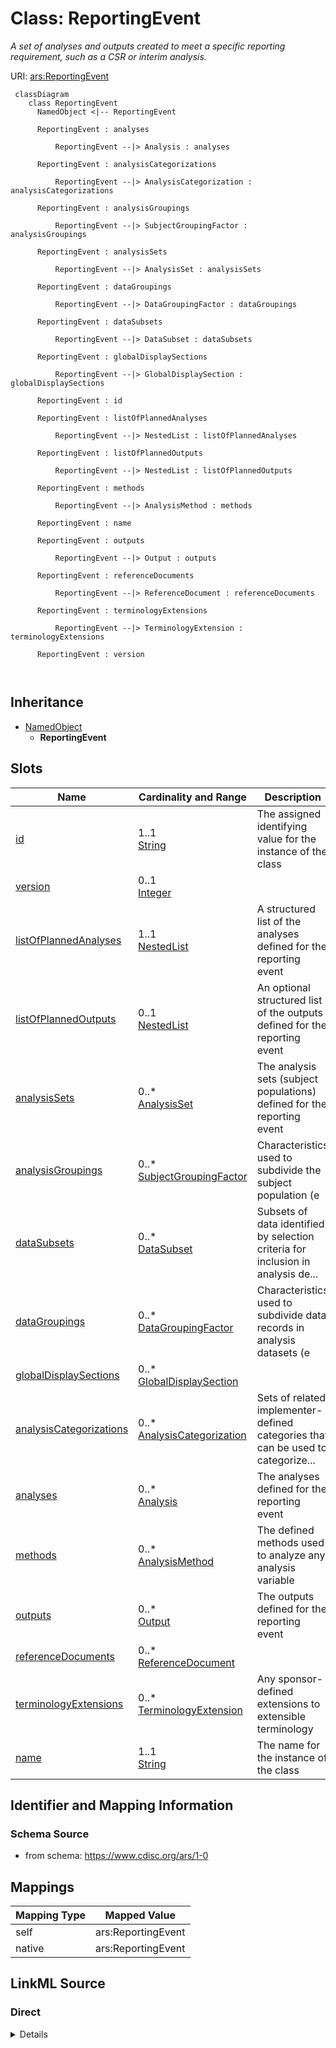 # Class: ReportingEvent


_A set of analyses and outputs created to meet a specific reporting requirement, such as a CSR or interim analysis._





URI: [ars:ReportingEvent](https://www.cdisc.org/ars/1-0/ReportingEvent)



```mermaid
 classDiagram
    class ReportingEvent
      NamedObject <|-- ReportingEvent
      
      ReportingEvent : analyses
        
          ReportingEvent --|> Analysis : analyses
        
      ReportingEvent : analysisCategorizations
        
          ReportingEvent --|> AnalysisCategorization : analysisCategorizations
        
      ReportingEvent : analysisGroupings
        
          ReportingEvent --|> SubjectGroupingFactor : analysisGroupings
        
      ReportingEvent : analysisSets
        
          ReportingEvent --|> AnalysisSet : analysisSets
        
      ReportingEvent : dataGroupings
        
          ReportingEvent --|> DataGroupingFactor : dataGroupings
        
      ReportingEvent : dataSubsets
        
          ReportingEvent --|> DataSubset : dataSubsets
        
      ReportingEvent : globalDisplaySections
        
          ReportingEvent --|> GlobalDisplaySection : globalDisplaySections
        
      ReportingEvent : id
        
      ReportingEvent : listOfPlannedAnalyses
        
          ReportingEvent --|> NestedList : listOfPlannedAnalyses
        
      ReportingEvent : listOfPlannedOutputs
        
          ReportingEvent --|> NestedList : listOfPlannedOutputs
        
      ReportingEvent : methods
        
          ReportingEvent --|> AnalysisMethod : methods
        
      ReportingEvent : name
        
      ReportingEvent : outputs
        
          ReportingEvent --|> Output : outputs
        
      ReportingEvent : referenceDocuments
        
          ReportingEvent --|> ReferenceDocument : referenceDocuments
        
      ReportingEvent : terminologyExtensions
        
          ReportingEvent --|> TerminologyExtension : terminologyExtensions
        
      ReportingEvent : version
        
      
```





## Inheritance
* [NamedObject](NamedObject.md)
    * **ReportingEvent**



## Slots

| Name | Cardinality and Range | Description | Inheritance |
| ---  | --- | --- | --- |
| [id](id.md) | 1..1 <br/> [String](String.md) | The assigned identifying value for the instance of the class | direct |
| [version](version.md) | 0..1 <br/> [Integer](Integer.md) |  | direct |
| [listOfPlannedAnalyses](listOfPlannedAnalyses.md) | 1..1 <br/> [NestedList](NestedList.md) | A structured list of the analyses defined for the reporting event | direct |
| [listOfPlannedOutputs](listOfPlannedOutputs.md) | 0..1 <br/> [NestedList](NestedList.md) | An optional structured list of the outputs defined for the reporting event | direct |
| [analysisSets](analysisSets.md) | 0..* <br/> [AnalysisSet](AnalysisSet.md) | The analysis sets (subject populations) defined for the reporting event | direct |
| [analysisGroupings](analysisGroupings.md) | 0..* <br/> [SubjectGroupingFactor](SubjectGroupingFactor.md) | Characteristics used to subdivide the subject population (e | direct |
| [dataSubsets](dataSubsets.md) | 0..* <br/> [DataSubset](DataSubset.md) | Subsets of data identified by selection criteria for inclusion in analysis de... | direct |
| [dataGroupings](dataGroupings.md) | 0..* <br/> [DataGroupingFactor](DataGroupingFactor.md) | Characteristics used to subdivide data records in analysis datasets (e | direct |
| [globalDisplaySections](globalDisplaySections.md) | 0..* <br/> [GlobalDisplaySection](GlobalDisplaySection.md) |  | direct |
| [analysisCategorizations](analysisCategorizations.md) | 0..* <br/> [AnalysisCategorization](AnalysisCategorization.md) | Sets of related implementer-defined categories that can be used to categorize... | direct |
| [analyses](analyses.md) | 0..* <br/> [Analysis](Analysis.md) | The analyses defined for the reporting event | direct |
| [methods](methods.md) | 0..* <br/> [AnalysisMethod](AnalysisMethod.md) | The defined methods used to analyze any analysis variable | direct |
| [outputs](outputs.md) | 0..* <br/> [Output](Output.md) | The outputs defined for the reporting event | direct |
| [referenceDocuments](referenceDocuments.md) | 0..* <br/> [ReferenceDocument](ReferenceDocument.md) |  | direct |
| [terminologyExtensions](terminologyExtensions.md) | 0..* <br/> [TerminologyExtension](TerminologyExtension.md) | Any sponsor-defined extensions to extensible terminology | direct |
| [name](name.md) | 1..1 <br/> [String](String.md) | The name for the instance of the class | [NamedObject](NamedObject.md) |









## Identifier and Mapping Information







### Schema Source


* from schema: https://www.cdisc.org/ars/1-0





## Mappings

| Mapping Type | Mapped Value |
| ---  | ---  |
| self | ars:ReportingEvent |
| native | ars:ReportingEvent |





## LinkML Source

<!-- TODO: investigate https://stackoverflow.com/questions/37606292/how-to-create-tabbed-code-blocks-in-mkdocs-or-sphinx -->

### Direct

<details>
```yaml
name: ReportingEvent
description: A set of analyses and outputs created to meet a specific reporting requirement,
  such as a CSR or interim analysis.
from_schema: https://www.cdisc.org/ars/1-0
rank: 1000
is_a: NamedObject
slots:
- id
- version
- listOfPlannedAnalyses
- listOfPlannedOutputs
- analysisSets
- analysisGroupings
- dataSubsets
- dataGroupings
- globalDisplaySections
- analysisCategorizations
- analyses
- methods
- outputs
- referenceDocuments
- terminologyExtensions
tree_root: true

```
</details>

### Induced

<details>
```yaml
name: ReportingEvent
description: A set of analyses and outputs created to meet a specific reporting requirement,
  such as a CSR or interim analysis.
from_schema: https://www.cdisc.org/ars/1-0
rank: 1000
is_a: NamedObject
attributes:
  id:
    name: id
    description: The assigned identifying value for the instance of the class.
    from_schema: https://www.cdisc.org/ars/1-0
    rank: 1000
    identifier: true
    alias: id
    owner: ReportingEvent
    domain_of:
    - ReportingEvent
    - AnalysisCategorization
    - AnalysisCategory
    - Analysis
    - AnalysisMethod
    - Operation
    - ReferencedOperationRelationship
    - Output
    - OutputDisplay
    - DisplaySubSection
    - AnalysisSet
    - GroupingFactor
    - Group
    - DataSubset
    - ReferenceDocument
    - TerminologyExtension
    - SponsorTerm
    range: string
    required: true
  version:
    name: version
    from_schema: https://www.cdisc.org/ars/1-0
    rank: 1000
    alias: version
    owner: ReportingEvent
    domain_of:
    - ReportingEvent
    - Analysis
    - Output
    - OutputDisplay
    range: integer
  listOfPlannedAnalyses:
    name: listOfPlannedAnalyses
    description: A structured list of the analyses defined for the reporting event.
    from_schema: https://www.cdisc.org/ars/1-0
    rank: 1000
    alias: listOfPlannedAnalyses
    owner: ReportingEvent
    domain_of:
    - ReportingEvent
    range: NestedList
    required: true
  listOfPlannedOutputs:
    name: listOfPlannedOutputs
    description: An optional structured list of the outputs defined for the reporting
      event.
    from_schema: https://www.cdisc.org/ars/1-0
    rank: 1000
    alias: listOfPlannedOutputs
    owner: ReportingEvent
    domain_of:
    - ReportingEvent
    range: NestedList
    required: false
  analysisSets:
    name: analysisSets
    description: The analysis sets (subject populations) defined for the reporting
      event.
    from_schema: https://www.cdisc.org/ars/1-0
    rank: 1000
    multivalued: true
    alias: analysisSets
    owner: ReportingEvent
    domain_of:
    - ReportingEvent
    range: AnalysisSet
    inlined: true
    inlined_as_list: true
  analysisGroupings:
    name: analysisGroupings
    description: Characteristics used to subdivide the subject population (e.g., treatment,
      sex, age group).
    from_schema: https://www.cdisc.org/ars/1-0
    rank: 1000
    multivalued: true
    alias: analysisGroupings
    owner: ReportingEvent
    domain_of:
    - ReportingEvent
    range: SubjectGroupingFactor
    inlined: true
    inlined_as_list: true
  dataSubsets:
    name: dataSubsets
    description: Subsets of data identified by selection criteria for inclusion in
      analysis definitions.
    from_schema: https://www.cdisc.org/ars/1-0
    rank: 1000
    multivalued: true
    alias: dataSubsets
    owner: ReportingEvent
    domain_of:
    - ReportingEvent
    range: DataSubset
    inlined: true
    inlined_as_list: true
  dataGroupings:
    name: dataGroupings
    description: Characteristics used to subdivide data records in analysis datasets
      (e.g., visit, system organ class).
    from_schema: https://www.cdisc.org/ars/1-0
    rank: 1000
    multivalued: true
    alias: dataGroupings
    owner: ReportingEvent
    domain_of:
    - ReportingEvent
    range: DataGroupingFactor
    inlined: true
    inlined_as_list: true
  globalDisplaySections:
    name: globalDisplaySections
    from_schema: https://www.cdisc.org/ars/1-0
    rank: 1000
    multivalued: true
    alias: globalDisplaySections
    owner: ReportingEvent
    domain_of:
    - ReportingEvent
    range: GlobalDisplaySection
    inlined: true
    inlined_as_list: true
  analysisCategorizations:
    name: analysisCategorizations
    description: Sets of related implementer-defined categories that can be used to
      categorize analyses or outputs.
    from_schema: https://www.cdisc.org/ars/1-0
    rank: 1000
    multivalued: true
    alias: analysisCategorizations
    owner: ReportingEvent
    domain_of:
    - ReportingEvent
    range: AnalysisCategorization
    inlined: true
    inlined_as_list: true
  analyses:
    name: analyses
    description: The analyses defined for the reporting event.
    from_schema: https://www.cdisc.org/ars/1-0
    rank: 1000
    multivalued: true
    alias: analyses
    owner: ReportingEvent
    domain_of:
    - ReportingEvent
    range: Analysis
    inlined: true
    inlined_as_list: true
  methods:
    name: methods
    description: The defined methods used to analyze any analysis variable.
    from_schema: https://www.cdisc.org/ars/1-0
    rank: 1000
    multivalued: true
    alias: methods
    owner: ReportingEvent
    domain_of:
    - ReportingEvent
    range: AnalysisMethod
    inlined: true
    inlined_as_list: true
  outputs:
    name: outputs
    description: The outputs defined for the reporting event.
    from_schema: https://www.cdisc.org/ars/1-0
    rank: 1000
    multivalued: true
    alias: outputs
    owner: ReportingEvent
    domain_of:
    - ReportingEvent
    range: Output
    inlined: true
    inlined_as_list: true
  referenceDocuments:
    name: referenceDocuments
    from_schema: https://www.cdisc.org/ars/1-0
    rank: 1000
    multivalued: true
    alias: referenceDocuments
    owner: ReportingEvent
    domain_of:
    - ReportingEvent
    range: ReferenceDocument
    inlined: true
    inlined_as_list: true
  terminologyExtensions:
    name: terminologyExtensions
    description: Any sponsor-defined extensions to extensible terminology.
    from_schema: https://www.cdisc.org/ars/1-0
    rank: 1000
    multivalued: true
    alias: terminologyExtensions
    owner: ReportingEvent
    domain_of:
    - ReportingEvent
    range: TerminologyExtension
    inlined: true
    inlined_as_list: true
  name:
    name: name
    description: The name for the instance of the class.
    from_schema: https://www.cdisc.org/ars/1-0
    rank: 1000
    alias: name
    owner: ReportingEvent
    domain_of:
    - NamedObject
    range: string
    required: true
tree_root: true

```
</details>